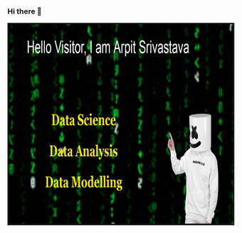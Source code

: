 ### Hi there 👋

<!--
**arpitsr97/arpitsr97** is a ✨ _special_ ✨ repository because its `README.md` (this file) appears on your GitHub profile.

Here are some ideas to get you started:

- 🔭 I’m currently working on ...
- 🌱 I’m currently learning ...
- 👯 I’m looking to collaborate on ...
- 🤔 I’m looking for help with ...
- 💬 Ask me about ...
- 📫 How to reach me: ...
- 😄 Pronouns: ...
- ⚡ Fun fact: ...
-->

<img src = "https://github.com/arpitsr97/Image/blob/main/frontpage.gif" width="1000" height="450" border="3px solid blue" />
